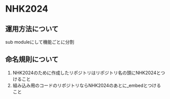 # NHK2024
## 運用方法について
sub moduleにして機能ごとに分割

## 命名規則について
1. NHK2024のために作成したリポジトリはリポジトリ名の頭にNHK2024とつけること
2. 組み込み用のコードのリポジトリならNHK2024のあとに_embedとつけること
